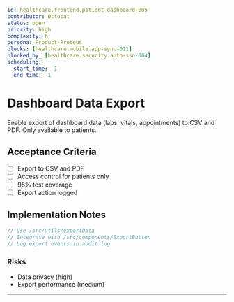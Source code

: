 ```yaml
id: healthcare.frontend.patient-dashboard-005
contributor: Octocat
status: open
priority: high
complexity: h
persona: Product-Proteus
blocks: [healthcare.mobile.app-sync-011]
blocked_by: [healthcare.security.auth-sso-004]
scheduling:
  start_time: -1
  end_time: -1
```

# Dashboard Data Export

Enable export of dashboard data (labs, vitals, appointments) to CSV and PDF. Only available to patients.

## Acceptance Criteria
- [ ] Export to CSV and PDF
- [ ] Access control for patients only
- [ ] 95% test coverage
- [ ] Export action logged

## Implementation Notes

```typescript
// Use /src/utils/exportData
// Integrate with /src/components/ExportButton
// Log export events in audit log
```

### Risks

- Data privacy (high)
- Export performance (medium)

---

[Product-Proteus]: ./personas/product-proteus.md
[healthcare.security.auth-sso-004]: ./tickets/healthcare.security.auth-sso-004.md
[healthcare.mobile.app-sync-011]: ./tickets/healthcare.mobile.app-sync-011.md
